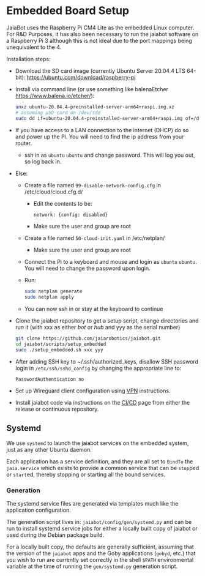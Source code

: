 # Embedded Board Setup

JaiaBot uses the Raspberry Pi CM4 Lite as the embedded Linux computer. For R&D Purposes, it has also been necessary to run the jaiabot software on a Raspberry Pi 3 although this is not ideal due to the port mappings being unequivalent to the 4.

Installation steps:

- Download the SD card image (currently Ubuntu Server 20.04.4 LTS 64-bit): https://ubuntu.com/download/raspberry-pi

- Install via command line (or use something like balenaEtcher https://www.balena.io/etcher/):

    ```bash
    unxz ubuntu-20.04.4-preinstalled-server-arm64+raspi.img.xz
    # assuming µSD card on /dev/sdd
    sudo dd if=ubuntu-20.04.4-preinstalled-server-arm64+raspi.img of=/dev/sdd bs=1M status=progress
    ```
        
- If you have access to a LAN connection to the internet (DHCP) do so and power up the Pi. You will need to find the ip address from your router.
    - ssh in as `ubuntu` `ubuntu` and change password. This will log you out, so log back in.

- Else:
    - Create a file named `99-disable-network-config.cfg` in /etc/cloud/cloud.cfg.d/
        - Edit the contents to be:
      
            ```bash
            network: {config: disabled}
            ```
      
        - Make sure the user and group are root
    - Create a file named `50-cloud-init.yaml` in /etc/netplan/
        - Make sure the user and group are root
    - Connect the Pi to a keyboard and mouse and login as `ubuntu` `ubuntu`. You will need to change the password upon login.
    - Run:
    
        ```bash
        sudo netplan generate
        sudo netplan apply
        ```
    
    - You can now ssh in or stay at the keyboard to continue

- Clone the jaiabot repository to get a setup script, change directories and run it (with xxx as either _bot_ or _hub_ and yyy as the serial number)

    ```bash
    git clone https://github.com/jaiarobotics/jaiabot.git
    cd jaiabot/scripts/setup_embedded
    sudo ./setup_embedded.sh xxx yyy
    ```

- After adding SSH key to ~/.ssh/authorized_keys, disallow SSH password login in `/etc/ssh/sshd_config` by changing the appropriate line to:

    ```PasswordAuthentication no```
  
- Set up Wireguard client configuration using [VPN](page55_vpn.md) instructions.

- Install jaiabot code via instructions on the [CI/CD](page20_build.md) page from either the release or continuous repository.

## Systemd

We use `systemd` to launch the jaiabot services on the embedded system, just as any other Ubuntu daemon.

Each application has a service definition, and they are all set to `BindTo` the `jaia.service` which exists to provide a common service that can be `stop`ped or `start`ed, thereby stopping or starting all the bound services.

### Generation

The systemd service files are generated via templates much like the application configuration.

The generation script lives in: `jaiabot/config/gen/systemd.py` and can be run to install systemd service jobs for either a locally built copy of jaiabot or used during the Debian package build.

For a locally built copy, the defaults are generally sufficient, assuming that the version of the `jaiabot` apps and the Goby applications (`gobyd`, etc.) that you wish to run are currently set correctly in the shell `$PATH` environmental variable at the time of running the `gen/systemd.py` generation script.

